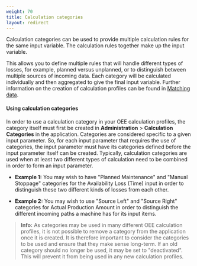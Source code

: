 ```yaml
---
weight: 70
title: Calculation categories
layout: redirect
---
```


Calculation categories can be used to provide multiple calculation rules for the same input variable. The calculation rules together make up the input variable.

This allows you to define multiple rules that will handle different types of losses, for example, planned versus unplanned, or to distinguish between multiple sources of incoming data. Each category will be calculated individually and then aggregated to give the final input variable. Further information on the creation of calculation profiles can be found in [Matching data](/oee/oee-administration/#matching-data).

#### Using calculation categories

In order to use a calculation category in your OEE calculation profiles, the category itself must first be created in **Administration** > **Calculation Categories** in the application. Categories are considered specific to a given input parameter. So, for each input parameter that requires the use of categories, the input parameter must have its categories defined before the input parameter itself can be created. Typically, calculation categories are used when at least two different types of calculation need to be combined in order to form an input parameter.

* **Example 1:** You may wish to have "Planned Maintenance" and "Manual Stoppage" categories for the Availability Loss (Time) input in order to distinguish these two different kinds of losses from each other.

* **Example 2:** You may wish to use "Source Left" and "Source Right" categories for Actual Production Amount in order to distinguish the different incoming paths a machine has for its input items.

>**Info:** As categories may be used in many different OEE calculation profiles, it is not possible to remove a category from the application once it is created. It is therefore important to consider the categories to be used and ensure that they make sense long-term. If an old category should no longer be used, it may be set to "deactivated". This will prevent it from being used in any new calculation profiles.
